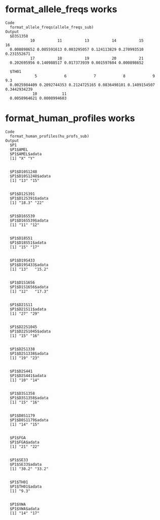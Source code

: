 # format_allele_freqs works

    Code
      format_allele_freqs(allele_freqs_sub)
    Output
      $D3S1358
               10          11          13          14          15          16 
      0.000898652 0.005591613 0.003295057 0.124113829 0.270993510 0.231552671 
               17          18          19          20          21 
      0.202695956 0.140988517 0.017373939 0.001597604 0.000898652 
      
      $TH01
                 5            6            7            8            9          9.3 
      0.0025984409 0.2092744353 0.2124725165 0.0836498101 0.1409154507 0.3442934239 
                10           11 
      0.0058964621 0.0008994603 
      

# format_human_profiles works

    Code
      format_human_profiles(hu_profs_sub)
    Output
      $P1
      $P1$AMEL
      $P1$AMEL$adata
      [1] "X" "Y"
      
      
      $P1$D10S1248
      $P1$D10S1248$adata
      [1] "13" "15"
      
      
      $P1$D12S391
      $P1$D12S391$adata
      [1] "18.3" "22"  
      
      
      $P1$D16S539
      $P1$D16S539$adata
      [1] "11" "12"
      
      
      $P1$D18S51
      $P1$D18S51$adata
      [1] "15" "17"
      
      
      $P1$D19S433
      $P1$D19S433$adata
      [1] "13"   "15.2"
      
      
      $P1$D1S1656
      $P1$D1S1656$adata
      [1] "12"   "17.3"
      
      
      $P1$D21S11
      $P1$D21S11$adata
      [1] "27" "29"
      
      
      $P1$D22S1045
      $P1$D22S1045$adata
      [1] "15" "16"
      
      
      $P1$D2S1338
      $P1$D2S1338$adata
      [1] "19" "23"
      
      
      $P1$D2S441
      $P1$D2S441$adata
      [1] "10" "14"
      
      
      $P1$D3S1358
      $P1$D3S1358$adata
      [1] "15" "16"
      
      
      $P1$D8S1179
      $P1$D8S1179$adata
      [1] "14" "15"
      
      
      $P1$FGA
      $P1$FGA$adata
      [1] "21" "22"
      
      
      $P1$SE33
      $P1$SE33$adata
      [1] "30.2" "33.2"
      
      
      $P1$TH01
      $P1$TH01$adata
      [1] "9.3"
      
      
      $P1$VWA
      $P1$VWA$adata
      [1] "14" "17"
      
      
      

